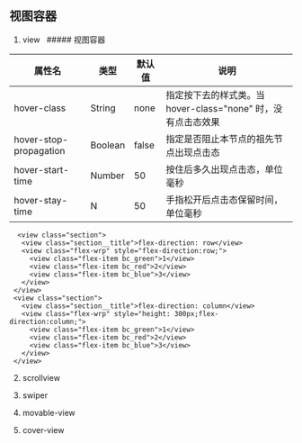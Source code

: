 ## 视图容器

 1. view
   ##### 视图容器 
   
 | 属性名 | 类型 | 默认值 | 说明 |
 | ----- | ----- | ----- | ----- |
 | hover-class | String | none | 指定按下去的样式类。当 hover-class="none" 时，没有点击态效果 |
 | hover-stop-propagation	| Boolean | false | 指定是否阻止本节点的祖先节点出现点击态 |
 | hover-start-time | Number | 50 | 按住后多久出现点击态，单位毫秒	 |
 | hover-stay-time	| N | 50 | 手指松开后点击态保留时间，单位毫秒 |
    
   ```
     <view class="section">
      <view class="section__title">flex-direction: row</view>
      <view class="flex-wrp" style="flex-direction:row;">
        <view class="flex-item bc_green">1</view>
        <view class="flex-item bc_red">2</view>
        <view class="flex-item bc_blue">3</view>
      </view>
    </view>
    <view class="section">
      <view class="section__title">flex-direction: column</view>
      <view class="flex-wrp" style="height: 300px;flex-direction:column;">
        <view class="flex-item bc_green">1</view>
        <view class="flex-item bc_red">2</view>
        <view class="flex-item bc_blue">3</view>
      </view>
    </view>
   
   ```
    
 2. scrollview

 3. swiper
 
 4. movable-view
 
 5. cover-view
 
 
 
